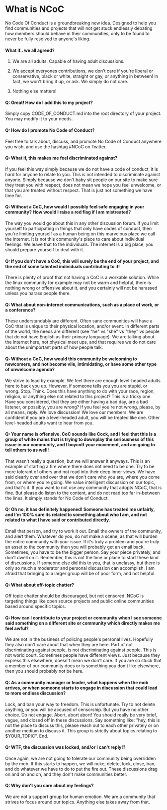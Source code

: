 # What is NCoC

No Code Of Conduct is a groundbreaking new idea.  Designed to help you find communities and projects that will not get stuck endlessly debating how members should behave in their communities, only to be found to never be fully resolved to anyone's liking.

#### What if.. we all agreed?

1. We are all adults.  Capable of having adult discussions.

2. We accept everyones contributions, we don't care if you're liberal or conservative, black or white, straight or gay, or anything in between!  In fact, we won't bring it up, or ask.  We simply do not care.

3. Nothing else matters!


#### Q: Great!  How do I add this to my project?

Simply copy CODE_OF_CONDUCT.md into the root directory of your project.  You may modify it to your needs.

#### Q: How do I promote No Code of Conduct?

Feel free to talk about, discuss, and promote No Code of Conduct anywhere you wish, and use the hashtag #NCoC on Twitter.

#### Q: What if, this makes me feel discriminated against?

If you feel this way simply because we do not have a code of conduct, it is hard for anyone to relate to you.  This is not intended to discriminate against anyone.  Simply because we don't baby sit people on our site to make sure they treat you with respect, does not mean we hope you feel unwelcome, or that you are treated without respect.  That is just not something we have time for.

#### Q: Without a CoC, how would I possibly feel safe engaging in your community?  How would I raise a red flag if I am mistreated?

The way you would go about this in any other discussion forum.  If you limit yourself to participating in things that only have codes of conduct, then you're limiting yourself as a human being on this marvelous place we call the internet. It is not this community's place to care about individual feelings.  We leave that to the individuals.  The internet is a big place, you should prepare yourself to deal with it.

#### Q:  If you don't have a CoC, this will surely be the end of your project, and the end of some talented individuals contributing to it!

There is plenty of proof that not having a CoC is a workable solution.  While the linux community for example may not be warm and helpful, there is nothing wrong or offensive about it, and you certainly will not be harassed unless you harass people there.

#### Q: What about non-internet communications, such as a place of work, or a conference?

These understandably are different.  Often sane communities will have a CoC that is unique to their physical location, and/or event.  In different parts of the world, the needs are different (see "he" vs "she" vs "they" vs people that do not have English as their primary language).  We are talking about the internet here, not physical meet ups, and that requires we do not care about the unimportant parts of how people talk.

#### Q: Without a CoC, how would this community be welcoming to newcomers, and not become vile, intimidating, or have some other type of unwelcome agenda?

We strive to lead by example.  We feel there are enough level-headed adults here to back you up.  However, if someone tells you you are stupid, or wrong.  Stop.  Think.  Does this have anything to do with your race, region, religion, or anything else not related to this project?  This is a tricky one.  Have you considered, that they are either having a bad day, are a bad listener, or possibly, you are wrong?  If you feel you're not wrong, please, by all means, reply.  We love discussion!  We love our members.  We are confident if you are a level-headed adult, you will be treated like one.  Other level-headed adults want to hear from you.

#### Q: Your name is offensive.  CoC sounds like Cock, and I feel that this is a group of white males that is trying to downplay the seriousness of this issue in our community, and I boycott your movement, and am going to tell others to as well!

That wasn't really a question, but we will answer it anyways.  This is an example of starting a fire where there does not need to be one.  Try to be more tolerant of others and not read into their deep inner views.  We have said clearly over and over that we don't care who you are, where you come from, or where you're going.  We value intelligent discussion on our topic, and that's it.  If you want to not use any community that adopts NCoC, that is fine.  But please do listen to the content, and do not read too far in-between the lines.  It simply stands for No Code of Conduct.

#### Q: Oh no, it has definitely happened!  Someone has treated me unfairly, and I'm 100% sure its related to something about who I am, and not related to what I have said or contributed directly.

Email that person, and try to work it out.  Email the owners of the community, and alert them.  Whatever do you, do not make a scene, as that will burden the entire community with your issue.  If it's truly a problem and you're truly an asset to the community then you will probably get an email back. Sometimes, you have to be the bigger person.  Say your piece privately, and don't dwell on it.  Remember, this is not the time or place to start these kind of discussions.  If someone else did this to you, that is unclassy, but there is only so much a moderator and personal discussion can accomplish.  I am afraid that bringing to a larger group will be of poor form, and not helpful.

#### Q: What about off-topic chatter?

Off topic chatter should be discouraged, but not censored. NCoC is targeting things like open source projects and public online communities based around specific topics.

#### Q: How can I contribute to your project or community when I see someone said something on a different site or community which directly makes me feel awful?

We are not in the business of policing people's personal lives.  Hopefully they also don't care about that when they are here.  Part of not discriminating against people, is not discriminating against people.  This is not world court.  Sometimes people have different views.  Just because they express this elsewhere, doesn't mean we don't care.  If you are so stuck that a member of our community does or is something you don't like elsewhere, then you should probably not be here.

#### Q: As a community manager or leader, what happens when the mob arrives, or when someone starts to engage in discussion that could lead to more endless discussion?

Lock, and ban your way to freedom.  This is unfortunate.  Try to not delete anything, or you will be accused of censorship.  But you have no other choice.  Do not engage.  Abort, abort abort!  You should really be very brief, vague, and closed off in these discussions.  Say something like: "hey, this is not the place to discuss this, please reach out to each other privately or on another medium to discuss it.  This group is strictly about topics relating to $YOUR_TOPIC". End.

#### Q: WTF, the discussion was locked, and/or I can't reply!?

Once again, we are not going to tolerate our community being overridden by the mob.  If this starts to happen, we will nuke, delete, lock, close, ban, and do whatever we have to do to put the fire out.  These discussions drag on and on and on, and they don't make communities better.

#### Q: Why don't you care about my feelings?

We are not a support group for human emotion.  We are a community that strives to focus around our topics.  Anything else takes away from that.
